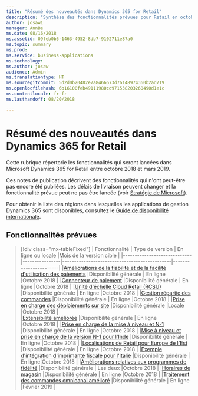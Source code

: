 ```yaml
---
title: "Résumé des nouveautés dans Dynamics 365 for Retail"
description: "Synthèse des fonctionnalités prévues pour Retail en octobre 2018"
author: josaw1
manager: AnnBe
ms.date: 08/16/2018
ms.assetid: 09feb0b5-1463-4952-8db7-9102711e87a0
ms.topic: summary
ms.prod: 
ms.service: business-applications
ms.technology: 
ms.author: josaw
audience: Admin
ms.translationtype: HT
ms.sourcegitcommit: 5d2d0b20482e7a8466673d76148974360b2ad719
ms.openlocfilehash: 6b16100feb49111980cd971538203260490d1e1c
ms.contentlocale: fr-fr
ms.lasthandoff: 08/20/2018

---
```

# <a name="summary-of-whats-new-in-dynamics-365-for-retail"></a>Résumé des nouveautés dans Dynamics 365 for Retail



Cette rubrique répertorie les fonctionnalités qui seront lancées dans Microsoft Dynamics 365 for Retail entre octobre 2018 et mars 2019. 

Ces notes de publication décrivent des fonctionnalités qui n'ont peut-être pas encore été publiées. Les délais de livraison peuvent changer et la fonctionnalité prévue peut ne pas être lancée (voir [Stratégie de Microsoft](https://go.microsoft.com/fwlink/p/?linkid=2007332)).
    
Pour obtenir la liste des régions dans lesquelles les applications de gestion Dynamics 365 sont disponibles, consultez le [Guide de disponibilité internationale](https://aka.ms/dynamics_365_international_availability_deck). 




## <a name="planned-features"></a>Fonctionnalités prévues

> [!div class="mx-tableFixed"]
> | Fonctionnalité                     | Type de version   | En ligne ou locale                      |Mois de la version cible |
> |-----------------------------|----------------|----------------------------------------------|-----------------------|
> |[Améliorations de la fiabilité et de la facilité d'utilisation des paiements](payment-processing.md)  |Disponibilité générale   |  En ligne   |Octobre 2018       |
> |[Connecteur de paiement](payment-connector.md)                            |Disponibilité générale      | En ligne    |Octobre 2018        |
> |[Unité d'échelle Cloud Retail (RCSU)](retail-cloud-scale-unit.md)                  |Disponibilité générale     | En ligne    |Octobre 2018       |
> |[Gestion répartie des commandes](distributed-order-management.md)   |Disponibilité générale     |   En ligne  |Octobre 2018      |
> |[Prise en charge des déploiements sur site](support-premises-local-business-data-deployments.md) |Disponibilité générale |Locale     |Octobre 2018 |   
> |[Extensibilité améliorée](improved-extensibility.md)  |Disponibilité générale           |    En ligne |Octobre 2018   |
> |[Prise en charge de la mise à niveau et N-1](support-upgrade-n-1-ax2012.md)     |Disponibilité générale   |  En ligne  |Octobre 2018   |
> |[Mise à niveau et prise en charge de la version N-1 pour l'Inde](retail-upgrade-n-1-india.md)     |Disponibilité générale   |   En ligne  |Octobre 2018 |
> |[Localisations de Retail pour Europe de l'Est](retail-localization-eastern-europe.md) |Disponibilité générale  |  En ligne  |Octobre 2018  |
> |[Exemple d'intégration d'imprimante fiscale pour l'Italie](fiscal-printer-integration-sample-italy.md)  |Disponibilité générale  |   En ligne|Octobre 2018 |
> |[Améliorations relatives aux programmes de fidélité](loyalty.md)  |Disponibilité générale      |  Les deux  |Octobre 2018      |
> |[Horaires de magasin](store-hours.md)        |Disponibilité générale    | En ligne    |Octobre 2018     |
> |[Traitement des commandes omnicanal amélioré](improved-omni-channel-order-processing.md)  |Disponibilité générale  |  En ligne  |Février 2019   |


